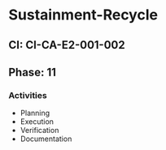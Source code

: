 # Sustainment-Recycle

## CI: CI-CA-E2-001-002
## Phase: 11

### Activities
- Planning
- Execution
- Verification
- Documentation
